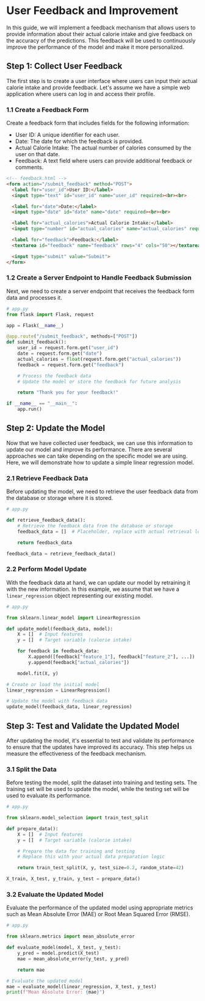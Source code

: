 # User Feedback and Improvement

In this guide, we will implement a feedback mechanism that allows users to provide information about their actual calorie intake and give feedback on the accuracy of the predictions. This feedback will be used to continuously improve the performance of the model and make it more personalized.

## Step 1: Collect User Feedback

The first step is to create a user interface where users can input their actual calorie intake and provide feedback. Let's assume we have a simple web application where users can log in and access their profile.

### 1.1 Create a Feedback Form

Create a feedback form that includes fields for the following information:
- User ID: A unique identifier for each user.
- Date: The date for which the feedback is provided.
- Actual Calorie Intake: The actual number of calories consumed by the user on that date.
- Feedback: A text field where users can provide additional feedback or comments.

```html
<!-- feedback.html -->
<form action="/submit_feedback" method="POST">
  <label for="user_id">User ID:</label>
  <input type="text" id="user_id" name="user_id" required><br><br>

  <label for="date">Date:</label>
  <input type="date" id="date" name="date" required><br><br>

  <label for="actual_calories">Actual Calorie Intake:</label>
  <input type="number" id="actual_calories" name="actual_calories" required><br><br>

  <label for="feedback">Feedback:</label>
  <textarea id="feedback" name="feedback" rows="4" cols="50"></textarea><br><br>

  <input type="submit" value="Submit">
</form>
```

### 1.2 Create a Server Endpoint to Handle Feedback Submission

Next, we need to create a server endpoint that receives the feedback form data and processes it.

```python
# app.py
from flask import Flask, request

app = Flask(__name__)

@app.route("/submit_feedback", methods=["POST"])
def submit_feedback():
    user_id = request.form.get("user_id")
    date = request.form.get("date")
    actual_calories = float(request.form.get("actual_calories"))
    feedback = request.form.get("feedback")

    # Process the feedback data
    # Update the model or store the feedback for future analysis

    return "Thank you for your feedback!"

if __name__ == "__main__":
    app.run()
```

## Step 2: Update the Model

Now that we have collected user feedback, we can use this information to update our model and improve its performance. There are several approaches we can take depending on the specific model we are using. Here, we will demonstrate how to update a simple linear regression model.

### 2.1 Retrieve Feedback Data

Before updating the model, we need to retrieve the user feedback data from the database or storage where it is stored.

```python
# app.py

def retrieve_feedback_data():
    # Retrieve the feedback data from the database or storage
    feedback_data = []  # Placeholder, replace with actual retrieval logic

    return feedback_data

feedback_data = retrieve_feedback_data()
```

### 2.2 Perform Model Update

With the feedback data at hand, we can update our model by retraining it with the new information. In this example, we assume that we have a `linear_regression` object representing our existing model.

```python
# app.py

from sklearn.linear_model import LinearRegression

def update_model(feedback_data, model):
    X = []  # Input features
    y = []  # Target variable (calorie intake)

    for feedback in feedback_data:
        X.append([feedback["feature_1"], feedback["feature_2"], ...])  # Replace with actual feature values
        y.append(feedback["actual_calories"])

    model.fit(X, y)

# Create or load the initial model
linear_regression = LinearRegression()

# Update the model with feedback data
update_model(feedback_data, linear_regression)
```

## Step 3: Test and Validate the Updated Model

After updating the model, it's essential to test and validate its performance to ensure that the updates have improved its accuracy. This step helps us measure the effectiveness of the feedback mechanism.

### 3.1 Split the Data

Before testing the model, split the dataset into training and testing sets. The training set will be used to update the model, while the testing set will be used to evaluate its performance.

```python
# app.py

from sklearn.model_selection import train_test_split

def prepare_data():
    X = []  # Input features
    y = []  # Target variable (calorie intake)

    # Prepare the data for training and testing
    # Replace this with your actual data preparation logic

    return train_test_split(X, y, test_size=0.2, random_state=42)

X_train, X_test, y_train, y_test = prepare_data()
```

### 3.2 Evaluate the Updated Model

Evaluate the performance of the updated model using appropriate metrics such as Mean Absolute Error (MAE) or Root Mean Squared Error (RMSE).

```python
# app.py

from sklearn.metrics import mean_absolute_error

def evaluate_model(model, X_test, y_test):
    y_pred = model.predict(X_test)
    mae = mean_absolute_error(y_test, y_pred)

    return mae

# Evaluate the updated model
mae = evaluate_model(linear_regression, X_test, y_test)
print(f"Mean Absolute Error: {mae}")
```

